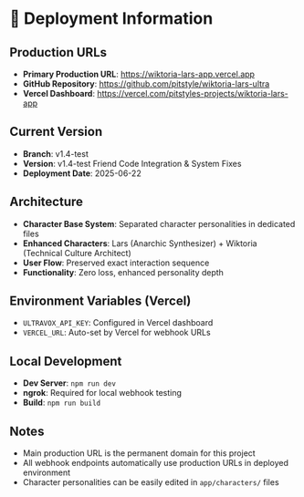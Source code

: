 # 🚀 Deployment Information

## Production URLs
- **Primary Production URL**: https://wiktoria-lars-app.vercel.app
- **GitHub Repository**: https://github.com/pitstyle/wiktoria-lars-ultra
- **Vercel Dashboard**: https://vercel.com/pitstyles-projects/wiktoria-lars-app

## Current Version
- **Branch**: v1.4-test
- **Version**: v1.4-test Friend Code Integration & System Fixes
- **Deployment Date**: 2025-06-22

## Architecture
- **Character Base System**: Separated character personalities in dedicated files
- **Enhanced Characters**: Lars (Anarchic Synthesizer) + Wiktoria (Technical Culture Architect)
- **User Flow**: Preserved exact interaction sequence
- **Functionality**: Zero loss, enhanced personality depth

## Environment Variables (Vercel)
- `ULTRAVOX_API_KEY`: Configured in Vercel dashboard
- `VERCEL_URL`: Auto-set by Vercel for webhook URLs

## Local Development
- **Dev Server**: `npm run dev`
- **ngrok**: Required for local webhook testing
- **Build**: `npm run build`

## Notes
- Main production URL is the permanent domain for this project
- All webhook endpoints automatically use production URLs in deployed environment
- Character personalities can be easily edited in `app/characters/` files